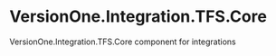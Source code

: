 VersionOne.Integration.TFS.Core
===============================

VersionOne.Integration.TFS.Core component for integrations
